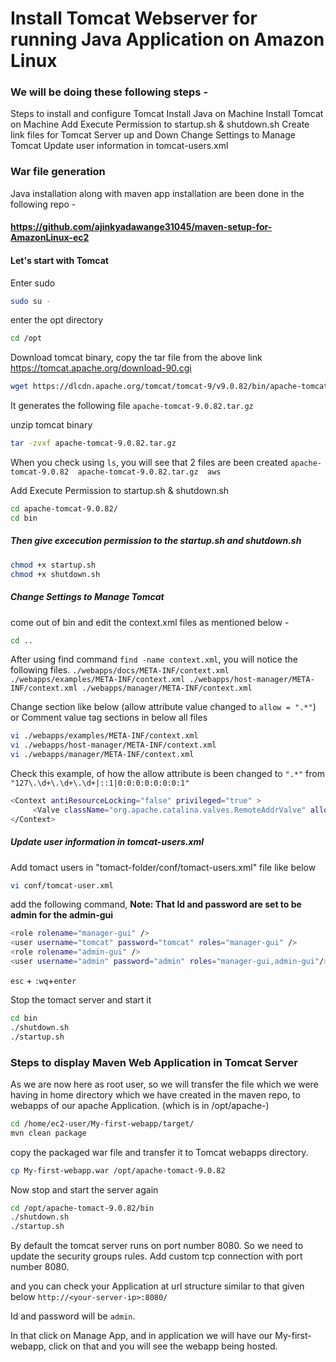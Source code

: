 # Install Tomcat Webserver for running Java Application on Amazon Linux

### We will be doing these following steps -
Steps to install and configure Tomcat
Install Java on Machine
Install Tomcat on Machine
Add Execute Permission to startup.sh & shutdown.sh
Create link files for Tomcat Server up and Down
Change Settings to Manage Tomcat
Update user information in tomcat-users.xml

### War file generation
Java installation along with maven app installation are been done in the following repo -
#### https://github.com/ajinkyadawange31045/maven-setup-for-AmazonLinux-ec2

#### Let's start with Tomcat
Enter sudo 
```bash
sudo su -
```

enter the opt directory 
```bash
cd /opt
```

Download tomcat binary, copy the tar file from the above link https://tomcat.apache.org/download-90.cgi
```bash
wget https://dlcdn.apache.org/tomcat/tomcat-9/v9.0.82/bin/apache-tomcat-9.0.82.tar.gz
```

It generates the following file
`apache-tomcat-9.0.82.tar.gz`

unzip tomcat binary
```bash
tar -zvxf apache-tomcat-9.0.82.tar.gz
```

When you check using `ls`, you will see that 2 files are been created
`apache-tomcat-9.0.82  apache-tomcat-9.0.82.tar.gz  aws`

Add Execute Permission to startup.sh & shutdown.sh
```bash
cd apache-tomcat-9.0.82/
cd bin
```

##### Then give excecution permission to the startup.sh and shutdown.sh
```bash
chmod +x startup.sh
chmod +x shutdown.sh
```

##### Change Settings to Manage Tomcat
come out of bin and edit the context.xml files as mentioned below -
```bash
cd ..
```

After using find command `find -name context.xml`, you will notice the following files.
`
./webapps/docs/META-INF/context.xml
./webapps/examples/META-INF/context.xml
./webapps/host-manager/META-INF/context.xml
./webapps/manager/META-INF/context.xml
`

Change <Valve> section like below (allow attribute value changed to `allow = ".*"`)
or
Comment value tag sections in below all files
```bash
vi ./webapps/examples/META-INF/context.xml
vi ./webapps/host-manager/META-INF/context.xml
vi ./webapps/manager/META-INF/context.xml
```

Check this example, of how the allow attribute is been changed to `".*"` from `"127\.\d+\.\d+\.\d+|::1|0:0:0:0:0:0:0:1"`
```bash
<Context antiResourceLocking="false" privileged="true" >
     <Valve className="org.apache.catalina.valves.RemoteAddrValve" allow=".*" />
</Context>
```


##### Update user information in tomcat-users.xml
Add tomact users in "tomact-folder/conf/tomact-users.xml" file like below 
```bash
vi conf/tomcat-user.xml
```

add the following command, 
**Note: That Id and password are set to be admin for the admin-gui**
```bash
<role rolename="manager-gui" />
<user username="tomcat" password="tomcat" roles="manager-gui" />
<role rolename="admin-gui" />
<user username="admin" password="admin" roles="manager-gui,admin-gui"/>
```
`esc` + `:wq`+`enter`

Stop the tomact server and start it
```bash
cd bin
./shutdown.sh
./startup.sh
```



### Steps to display Maven Web Application in Tomcat Server
As we are now here as root user, so we will transfer the file which we were having in home directory which we have created in the maven repo, to webapps of our apache Application. (which is in /opt/apache-)
```bash
cd /home/ec2-user/My-first-webapp/target/
mvn clean package
```
copy the packaged war file and transfer it to Tomcat webapps directory.
```bash
cp My-first-webapp.war /opt/apache-tomact-9.0.82
```

Now stop and start the server again
```bash
cd /opt/apache-tomact-9.0.82/bin
./shutdown.sh
./startup.sh
```

By default the tomcat server runs on port number 8080. So we need to update the security groups rules. Add custom tcp connection with port number 8080.

and you can check your Application at url structure similar to that given below
`http://<your-server-ip>:8080/`

Id and password will be `admin`.

In that click on Manage App, and in application we will have our My-first-webapp, click on that and you will see the webapp being hosted.





